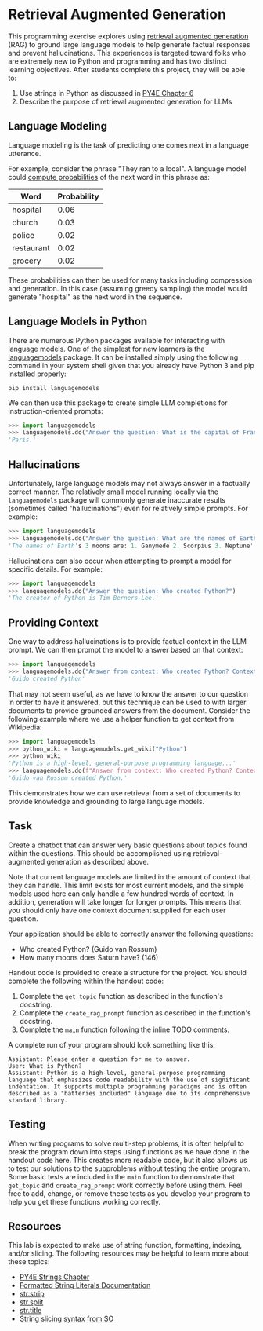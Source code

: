 Retrieval Augmented Generation
==============================

This programming exercise explores using [retrieval augmented generation](https://arxiv.org/abs/2005.11401) (RAG) to ground large language models to help generate factual responses and prevent hallucinations. This experiences is targeted toward folks who are extremely new to Python and programming and has two distinct learning objectives. After students complete this project, they will be able to:

1. Use strings in Python as discussed in [PY4E Chapter 6](https://www.py4e.com/html3/06-strings)
2. Describe the purpose of retrieval augmented generation for LLMs

Language Modeling
------------------

Language modeling is the task of predicting one comes next in a language utterance. 

For example, consider the phrase "They ran to a local". A language model could [compute probabilities](https://exbert-project-exbert.hf.space/client/exBERT.html?model=gpt2&modelKind=autoregressive&sentence=They%20ran%20to%20a%20local&layer=11&heads=..0,1,2,3,4,5,6,7,8,9,10,11&threshold=0.7&tokenInd=null&tokenSide=null&maskInds=..&hideClsSep=true) of the next word in this phrase as:

| Word       | Probability |
| ---------- | ----------- |
| hospital   | 0.06        |
| church     | 0.03        |
| police     | 0.02        |
| restaurant | 0.02        |
| grocery    | 0.02        |

These probabilities can then be used for many tasks including compression and generation. In this case (assuming greedy sampling) the model would generate "hospital" as the next word in the sequence.

Language Models in Python
-------------------------

There are numerous Python packages available for interacting with language models. One of the simplest for new learners is the [languagemodels](https://pypi.org/project/languagemodels/) package. It can be installed simply using the following command in your system shell given that you already have Python 3 and pip installed properly:

```
pip install languagemodels
```

We can then use this package to create simple LLM completions for instruction-oriented prompts:

```python
>>> import languagemodels
>>> languagemodels.do("Answer the question: What is the capital of France?")
'Paris.'
```

Hallucinations
--------------

Unfortunately, large language models may not always answer in a factually correct manner. The relatively small model running locally via the `languagemodels` package will commonly generate inaccurate results (sometimes called "hallucinations") even for relatively simple prompts. For example:

```python
>>> import languagemodels
>>> languagemodels.do("Answer the question: What are the names of Earth's 3 moons?")
'The names of Earth's 3 moons are: 1. Ganymede 2. Scorpius 3. Neptune'
```

Hallucinations can also occur when attempting to prompt a model for specific details. For example:

```python
>>> import languagemodels
>>> languagemodels.do("Answer the question: Who created Python?")
'The creator of Python is Tim Berners-Lee.'
```

Providing Context
-----------------

One way to address hallucinations is to provide factual context in the LLM prompt. We can then prompt the model to answer based on that context:

```python
>>> import languagemodels
>>> languagemodels.do("Answer from context: Who created Python? Context: Guido created Python.")
'Guido created Python'
```

That may not seem useful, as we have to know the answer to our question in order to have it answered, but this technique can be used to with larger documents to provide grounded answers from the document. Consider the following example where we use a helper function to get context from Wikipedia:

```python
>>> import languagemodels
>>> python_wiki = languagemodels.get_wiki("Python")
>>> python_wiki
'Python is a high-level, general-purpose programming language...'
>>> languagemodels.do(f"Answer from context: Who created Python? Context: {python_wiki}")
'Guido van Rossum created Python.'
```

This demonstrates how we can use retrieval from a set of documents to provide knowledge and grounding to large language models.

Task
----

Create a chatbot that can answer very basic questions about topics found within the questions. This should be accomplished using retrieval-augmented generation as described above.

Note that current language models are limited in the amount of context that they can handle. This limit exists for most current models, and the simple models used here can only handle a few hundred words of context. In addition, generation will take longer for longer prompts. This means that you should only have one context document supplied for each user question.

Your application should be able to correctly answer the following questions:

- Who created Python? (Guido van Rossum)
- How many moons does Saturn have? (146)

Handout code is provided to create a structure for the project. You should complete the following within the handout code:

1. Complete the `get_topic` function as described in the function's docstring.
2. Complete the `create_rag_prompt` function as described in the function's docstring.
3. Complete the `main` function following the inline TODO comments.

A complete run of your program should look something like this:

```
Assistant: Please enter a question for me to answer.
User: What is Python?
Assistant: Python is a high-level, general-purpose programming language that emphasizes code readability with the use of significant indentation. It supports multiple programming paradigms and is often described as a "batteries included" language due to its comprehensive standard library.
```

Testing
-------

When writing programs to solve multi-step problems, it is often helpful to break the program down into steps using functions as we have done in the handout code here. This creates more readable code, but it also allows us to test our solutions to the subproblems without testing the entire program. Some basic tests are included in the `main` function to demonstrate that `get_topic` and `create_rag_prompt` work correctly before using them. Feel free to add, change, or remove these tests as you develop your program to help you get these functions working correctly.

Resources
---------

This lab is expected to make use of string function, formatting, indexing, and/or slicing. The following resources may be helpful to learn more about these topics:

- [PY4E Strings Chapter](https://www.py4e.com/html3/06-strings)
- [Formatted String Literals Documentation](https://docs.python.org/3/reference/lexical_analysis.html#f-strings)
- [str.strip](https://docs.python.org/3/library/stdtypes.html#str.strip)
- [str.split](https://docs.python.org/3/library/stdtypes.html#str.split)
- [str.title](https://docs.python.org/3/library/stdtypes.html#str.title)
- [String slicing syntax from SO](https://stackoverflow.com/a/509295)
